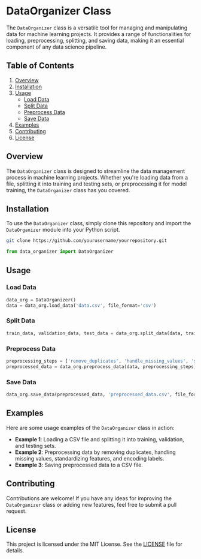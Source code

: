 # DataOrganizer Class

The `DataOrganizer` class is a versatile tool for managing and manipulating data for machine learning projects. It provides a range of functionalities for loading, preprocessing, splitting, and saving data, making it an essential component of any data science pipeline.

## Table of Contents
1. [Overview](#overview)
2. [Installation](#installation)
3. [Usage](#usage)
    - [Load Data](#load-data)
    - [Split Data](#split-data)
    - [Preprocess Data](#preprocess-data)
    - [Save Data](#save-data)
4. [Examples](#examples)
5. [Contributing](#contributing)
6. [License](#license)

## Overview
The `DataOrganizer` class is designed to streamline the data management process in machine learning projects. Whether you're loading data from a file, splitting it into training and testing sets, or preprocessing it for model training, the `DataOrganizer` class has you covered.

## Installation
To use the `DataOrganizer` class, simply clone this repository and import the `DataOrganizer` module into your Python script.

```bash
git clone https://github.com/yourusername/yourrepository.git
```

```python
from data_organizer import DataOrganizer
```

## Usage
### Load Data
```python
data_org = DataOrganizer()
data = data_org.load_data('data.csv', file_format='csv')
```

### Split Data
```python
train_data, validation_data, test_data = data_org.split_data(data, train_size=0.7, validation_size=0.15, test_size=0.15)
```

### Preprocess Data
```python
preprocessing_steps = ['remove_duplicates', 'handle_missing_values', 'standardize_features', 'encode_labels']
preprocessed_data = data_org.preprocess_data(data, preprocessing_steps)
```

### Save Data
```python
data_org.save_data(preprocessed_data, 'preprocessed_data.csv', file_format='csv')
```

## Examples
Here are some usage examples of the `DataOrganizer` class in action:

- **Example 1**: Loading a CSV file and splitting it into training, validation, and testing sets.
- **Example 2**: Preprocessing data by removing duplicates, handling missing values, standardizing features, and encoding labels.
- **Example 3**: Saving preprocessed data to a CSV file.

## Contributing
Contributions are welcome! If you have any ideas for improving the `DataOrganizer` class or adding new features, feel free to submit a pull request.

## License
This project is licensed under the MIT License. See the [LICENSE](LICENSE) file for details.

